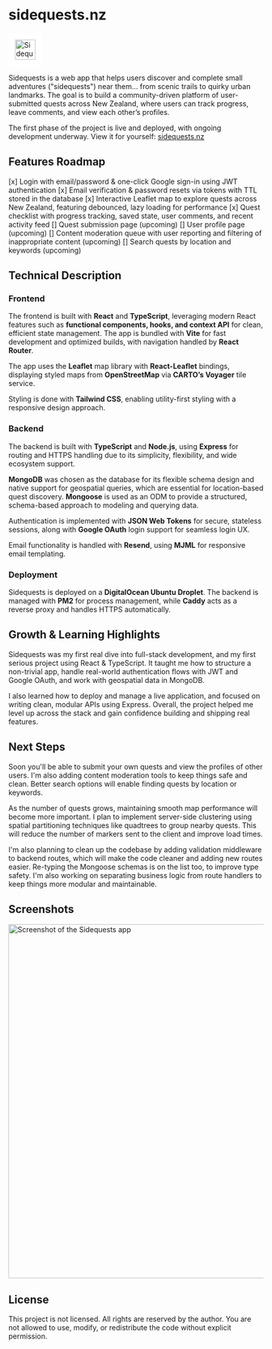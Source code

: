# sidequests.nz

<img src="https://sidequests.nz/wordmark.svg" alt="Sidequests Logo" height="40" style="background-color:white; padding: 13px" />

Sidequests is a web app that helps users discover and complete small adventures ("sidequests") near them... from scenic trails to quirky urban landmarks. The goal is to build a community-driven platform of user-submitted quests across New Zealand, where users can track progress, leave comments, and view each other’s profiles.

The first phase of the project is live and deployed, with ongoing development underway.
View it for yourself: [sidequests.nz](sidequests.nz)

## Features Roadmap
[x] Login with email/password & one-click Google sign-in using JWT authentication
[x] Email verification & password resets via tokens with TTL stored in the database
[x] Interactive Leaflet map to explore quests across New Zealand, featuring debounced, lazy loading for performance
[x] Quest checklist with progress tracking, saved state, user comments, and recent activity feed
[] Quest submission page (upcoming)
[] User profile page (upcoming)
[] Content moderation queue with user reporting and filtering of inappropriate content (upcoming)
[] Search quests by location and keywords (upcoming)

## Technical Description

### Frontend
The frontend is built with **React** and **TypeScript**, leveraging modern React features such as **functional components, hooks, and context API** for clean, efficient state management. The app is bundled with **Vite** for fast development and optimized builds, with navigation handled by **React Router**.

The app uses the **Leaflet** map library with **React-Leaflet** bindings, displaying styled maps from **OpenStreetMap** via **CARTO’s Voyager** tile service.

Styling is done with **Tailwind CSS**, enabling utility-first styling with a responsive design approach.

### Backend
The backend is built with **TypeScript** and **Node.js**, using **Express** for routing and HTTPS handling due to its simplicity, flexibility, and wide ecosystem support.

**MongoDB** was chosen as the database for its flexible schema design and native support for geospatial queries, which are essential for location-based quest discovery. **Mongoose** is used as an ODM to provide a structured, schema-based approach to modeling and querying data.

Authentication is implemented with **JSON Web Tokens** for secure, stateless sessions, along with **Google OAuth** login support for seamless login UX.

Email functionality is handled with **Resend**, using **MJML** for responsive email templating.

### Deployment
Sidequests is deployed on a **DigitalOcean Ubuntu Droplet**. The backend is managed with **PM2** for process management, while **Caddy** acts as a reverse proxy and handles HTTPS automatically.

## Growth & Learning Highlights
Sidequests was my first real dive into full-stack development, and my first serious project using React & TypeScript. It taught me how to structure a non-trivial app, handle real-world authentication flows with JWT and Google OAuth, and work with geospatial data in MongoDB. 

I also learned how to deploy and manage a live application, and focused on writing clean, modular APIs using Express. Overall, the project helped me level up across the stack and gain confidence building and shipping real features.

## Next Steps
Soon you'll be able to submit your own quests and view the profiles of other users. I'm also adding content moderation tools to keep things safe and clean. Better search options will enable finding quests by location or keywords.

As the number of quests grows, maintaining smooth map performance will become more important. I plan to implement server-side clustering using spatial partitioning techniques like quadtrees to group nearby quests. This will reduce the number of markers sent to the client and improve load times.

I'm also planning to clean up the codebase by adding validation middleware to backend routes, which will make the code cleaner and adding new routes easier. Re-typing the Mongoose schemas is on the list too, to improve type safety. I'm also working on separating business logic from route handlers to keep things more modular and maintainable.

## Screenshots

<img src="https://sidequests.nz/github_screenshot.png" alt="Screenshot of the Sidequests app" width="700px">

## License
This project is not licensed. All rights are reserved by the author.
You are not allowed to use, modify, or redistribute the code without explicit permission.
